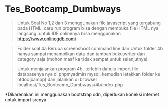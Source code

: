 # Tes_Bootcamp_Dumbways

> Untuk Soal No 1,2 dan 3 menggunakan file javascript yang tergabung pada HTML, caru run program bisa dengan membuka file HTML nya langsung.
  untuk IDE onlinenya bisa menggunakan https://www.onlinegdb.com/
  
> Folder soal 4a Berupa screenshoot command line dan Untuk folder 4b hanya sampai menampilkan data dan tambah buku,writer dan category saja (mohon maaf ka tidak sempat untuk selanjutnya)

> Untuk menjalankan program 4b, terlebih dahulu import file databasenya nya di phpmyadmin mysql, kemudian letakkan folder ke htdoc(xampp) dan jalankan di browser localhost/Tes_Bootcamp_Dumbways/4b/index.php

*Dikarenakan ini menggunakan bootstrap cdn, diperlukan koneksi internet untuk import srcnya

